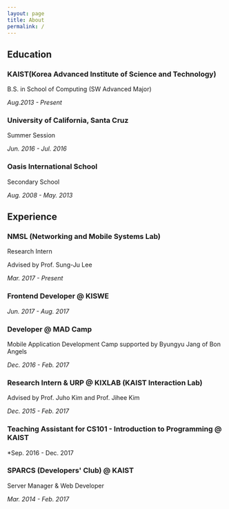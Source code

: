 ```yaml
---
layout: page
title: About
permalink: /
---
```


## Education

### KAIST(Korea Advanced Institute of Science and Technology)
B.S. in School of Computing (SW Advanced Major)

*Aug.2013 - Present*

### University of California, Santa Cruz
Summer Session

*Jun. 2016 - Jul. 2016*

### Oasis International School
Secondary School

*Aug. 2008 - May. 2013*

## Experience
### NMSL (Networking and Mobile Systems Lab)
Research Intern

Advised by Prof. Sung-Ju Lee

*Mar. 2017 - Present*

### Frontend Developer @ KISWE
*Jun. 2017 - Aug. 2017*

### Developer @ MAD Camp
Mobile Application Development Camp supported by Byungyu Jang of Bon Angels

*Dec. 2016 - Feb. 2017*

### Research Intern & URP @ KIXLAB (KAIST Interaction Lab)
Advised by Prof. Juho Kim and Prof. Jihee Kim

*Dec. 2015 - Feb. 2017*

### Teaching Assistant for CS101 - Introduction to Programming @ KAIST
*Sep. 2016 - Dec. 2017

### SPARCS (Developers' Club) @ KAIST
Server Manager & Web Developer

*Mar. 2014 - Feb. 2017*

